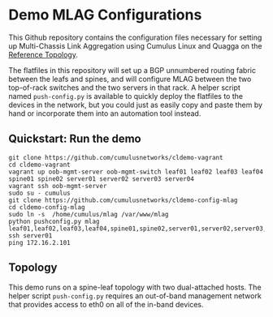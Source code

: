 Demo MLAG Configurations
========================
This Github repository contains the configuration files necessary for setting up Multi-Chassis Link Aggregation using Cumulus Linux and Quagga on the [Reference Topology](http://github.com/cumulusnetworks/cldemo-vagrant).

The flatfiles in this repository will set up a BGP unnumbered routing fabric between the leafs and spines, and will configure MLAG between the two top-of-rack switches and the two servers in that rack. A helper script named `push-config.py` is available to quickly deploy the flatfiles to the devices in the network, but you could just as easily copy and paste them by hand or incorporate them into an automation tool instead.


Quickstart: Run the demo
------------------------
    git clone https://github.com/cumulusnetworks/cldemo-vagrant
    cd cldemo-vagrant
    vagrant up oob-mgmt-server oob-mgmt-switch leaf01 leaf02 leaf03 leaf04 spine01 spine02 server01 server02 server03 server04
    vagrant ssh oob-mgmt-server
    sudo su - cumulus
    git clone https://github.com/cumulusnetworks/cldemo-config-mlag
    cd cldemo-config-mlag
    sudo ln -s  /home/cumulus/mlag /var/www/mlag
    python pushconfig.py mlag leaf01,leaf02,leaf03,leaf04,spine01,spine02,server01,server02,server03,server04
    ssh server01
    ping 172.16.2.101


Topology
--------
This demo runs on a spine-leaf topology with two dual-attached hosts. The helper script `push-config.py` requires an out-of-band management network that provides access to eth0 on all of the in-band devices.
